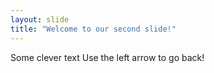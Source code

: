 ```yaml
---
layout: slide
title: "Welcome to our second slide!"
---
```

Some clever text
Use the left arrow to go back!
